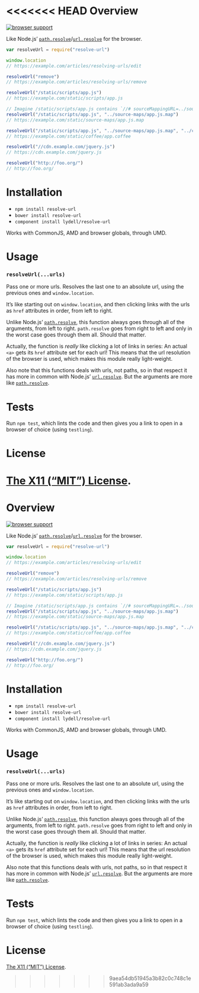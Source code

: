 <<<<<<< HEAD
Overview
========

[![browser support](https://ci.testling.com/lydell/resolve-url.png)](https://ci.testling.com/lydell/resolve-url)

Like Node.js’ [`path.resolve`]/[`url.resolve`] for the browser.

```js
var resolveUrl = require("resolve-url")

window.location
// https://example.com/articles/resolving-urls/edit

resolveUrl("remove")
// https://example.com/articles/resolving-urls/remove

resolveUrl("/static/scripts/app.js")
// https://example.com/static/scripts/app.js

// Imagine /static/scripts/app.js contains `//# sourceMappingURL=../source-maps/app.js.map`
resolveUrl("/static/scripts/app.js", "../source-maps/app.js.map")
// https://example.com/static/source-maps/app.js.map

resolveUrl("/static/scripts/app.js", "../source-maps/app.js.map", "../coffee/app.coffee")
// https://example.com/static/coffee/app.coffee

resolveUrl("//cdn.example.com/jquery.js")
// https://cdn.example.com/jquery.js

resolveUrl("http://foo.org/")
// http://foo.org/
```


Installation
============

- `npm install resolve-url`
- `bower install resolve-url`
- `component install lydell/resolve-url`

Works with CommonJS, AMD and browser globals, through UMD.


Usage
=====

### `resolveUrl(...urls)` ###

Pass one or more urls. Resolves the last one to an absolute url, using the
previous ones and `window.location`.

It’s like starting out on `window.location`, and then clicking links with the
urls as `href` attributes in order, from left to right.

Unlike Node.js’ [`path.resolve`], this function always goes through all of the
arguments, from left to right. `path.resolve` goes from right to left and only
in the worst case goes through them all. Should that matter.

Actually, the function is _really_ like clicking a lot of links in series: An
actual `<a>` gets its `href` attribute set for each url! This means that the
url resolution of the browser is used, which makes this module really
light-weight.

Also note that this functions deals with urls, not paths, so in that respect it
has more in common with Node.js’ [`url.resolve`]. But the arguments are more
like [`path.resolve`].

[`path.resolve`]: http://nodejs.org/api/path.html#path_path_resolve_from_to
[`url.resolve`]: http://nodejs.org/api/url.html#url_url_resolve_from_to


Tests
=====

Run `npm test`, which lints the code and then gives you a link to open in a
browser of choice (using `testling`).


License
=======

[The X11 (“MIT”) License](LICENSE).
=======
Overview
========

[![browser support](https://ci.testling.com/lydell/resolve-url.png)](https://ci.testling.com/lydell/resolve-url)

Like Node.js’ [`path.resolve`]/[`url.resolve`] for the browser.

```js
var resolveUrl = require("resolve-url")

window.location
// https://example.com/articles/resolving-urls/edit

resolveUrl("remove")
// https://example.com/articles/resolving-urls/remove

resolveUrl("/static/scripts/app.js")
// https://example.com/static/scripts/app.js

// Imagine /static/scripts/app.js contains `//# sourceMappingURL=../source-maps/app.js.map`
resolveUrl("/static/scripts/app.js", "../source-maps/app.js.map")
// https://example.com/static/source-maps/app.js.map

resolveUrl("/static/scripts/app.js", "../source-maps/app.js.map", "../coffee/app.coffee")
// https://example.com/static/coffee/app.coffee

resolveUrl("//cdn.example.com/jquery.js")
// https://cdn.example.com/jquery.js

resolveUrl("http://foo.org/")
// http://foo.org/
```


Installation
============

- `npm install resolve-url`
- `bower install resolve-url`
- `component install lydell/resolve-url`

Works with CommonJS, AMD and browser globals, through UMD.


Usage
=====

### `resolveUrl(...urls)` ###

Pass one or more urls. Resolves the last one to an absolute url, using the
previous ones and `window.location`.

It’s like starting out on `window.location`, and then clicking links with the
urls as `href` attributes in order, from left to right.

Unlike Node.js’ [`path.resolve`], this function always goes through all of the
arguments, from left to right. `path.resolve` goes from right to left and only
in the worst case goes through them all. Should that matter.

Actually, the function is _really_ like clicking a lot of links in series: An
actual `<a>` gets its `href` attribute set for each url! This means that the
url resolution of the browser is used, which makes this module really
light-weight.

Also note that this functions deals with urls, not paths, so in that respect it
has more in common with Node.js’ [`url.resolve`]. But the arguments are more
like [`path.resolve`].

[`path.resolve`]: http://nodejs.org/api/path.html#path_path_resolve_from_to
[`url.resolve`]: http://nodejs.org/api/url.html#url_url_resolve_from_to


Tests
=====

Run `npm test`, which lints the code and then gives you a link to open in a
browser of choice (using `testling`).


License
=======

[The X11 (“MIT”) License](LICENSE).
>>>>>>> 9aea54db51945a3b82c0c748c1e591ab3ada9a59
